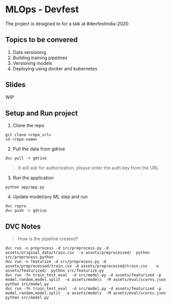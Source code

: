 # MLOps - Devfest

The project is designed to for a talk at #devfestindia-2020

## Topics to be convered

1. Data versioning
2. Building training pipelines
3. Versioning models
4. Deploying using docker and kubernetes

## Slides

WIP

## Setup and Run project

1. Clone the repo

```
git clone <repo_url>
cd <repo-name>
```

2. Pull the data from gdrive

```
dvc pull -r gdrive
```

> It will ask for authorization, please enter the auth key from the URL 

3. Run the application

```
python app/app.py
```

4. Update model/any ML step and run

```
dvc repro
dvc push -r gdrive
```

## DVC Notes

> How is the pipeline created?

```
dvc run -n preprocess -d src/preprocess.py -d assets/original_data/train.csv  -o assets/preprocessed/  python src/preprocess.python
dvc run -n featurize -d src/preprocess.py -d assets/preprocessed/train.csv -d assets/preprocessed/train.csv   -o assets/featurized/  python src/featurize.py 
dvc run -fn train_test_eval  -d src/model.py -d assets/featurized -p model.random,model.split  -o assets/models  -M assets/eval/scores.json  python src/model.py 
dvc run -fn train_test_eval  -d src/model.py -d assets/featurized -p model.random,model.split  -o assets/models  -M assets/eval/scores.json  python src/model.py 
```

